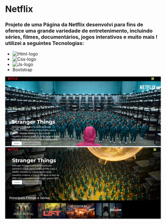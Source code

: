 <h1>Netflix</h1>

<h3> Projeto  de uma Página da Netflix desenvolvi   para  fins de oferece uma grande variedade de entretenimento, incluindo séries, filmes, documentários, jogos interativos e muito mais !
utilizei a seguintes Tecnologias:</h3>

- <img src="https://img.shields.io/badge/HTML5-E34F26?style=for-the-badge&logo=html5&logoColor=white" alt="Html-logo"/>
- <img src="https://img.shields.io/badge/CSS3-1572B6?style=for-the-badge&logo=css3&logoColor=white" alt="Css-logo"/>
- <img src="https://img.shields.io/badge/JavaScript-F7DF1E?style=for-the-badge&logo=javascript&logoColor=black" alt="Js-logo"/>
- Bootstrap



<img src= "https://github.com/leonardosantos10/Netflix/blob/main/img/Captura.desktop1.png?raw=true"/>

<img src= "https://github.com/leonardosantos10/Netflix/blob/main/img/Captura.desktop2.png?raw=true"/>

